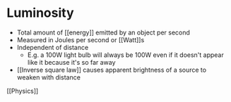 # Luminosity

- Total amount of [[energy]] emitted by an object per second
- Measured in Joules per second or [[Watt]]s
- Independent of distance
  - E.g. a 100W light bulb will always be 100W even if it doesn't appear like it because it's so far away
- [[Inverse square law]] causes apparent brightness of a source to weaken with distance

[[Physics]]

